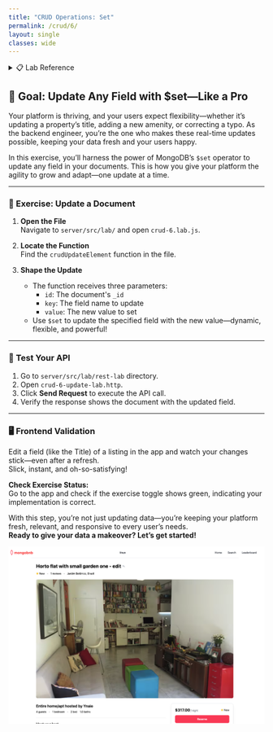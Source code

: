 ```yaml
---
title: "CRUD Operations: Set"
permalink: /crud/6/
layout: single
classes: wide
---
```


<details>
<summary>📋 Lab Reference</summary>
<p><strong>Associated Lab File:</strong> <code>crud-6.lab.js</code></p>
</details>

## 🚀 Goal: Update Any Field with $set—Like a Pro

Your platform is thriving, and your users expect flexibility—whether it’s updating a property’s title, adding a new amenity, or correcting a typo. As the backend engineer, you’re the one who makes these real-time updates possible, keeping your data fresh and your users happy.

In this exercise, you’ll harness the power of MongoDB’s `$set` operator to update any field in your documents. This is how you give your platform the agility to grow and adapt—one update at a time.

---

### 🧩 Exercise: Update a Document

1. **Open the File**  
   Navigate to `server/src/lab/` and open `crud-6.lab.js`.

2. **Locate the Function**  
   Find the `crudUpdateElement` function in the file.

3. **Shape the Update**  
   - The function receives three parameters:
     - `id`: The document's `_id`
     - `key`: The field name to update
     - `value`: The new value to set
   - Use `$set` to update the specified field with the new value—dynamic, flexible, and powerful!

---

### 🚦 Test Your API

1. Go to `server/src/lab/rest-lab` directory.
2. Open `crud-6-update-lab.http`.
3. Click **Send Request** to execute the API call.
4. Verify the response shows the document with the updated field.

---

### 🖥️ Frontend Validation

Edit a field (like the Title) of a listing in the app and watch your changes stick—even after a refresh.  
Slick, instant, and oh-so-satisfying!

**Check Exercise Status:**  
Go to the app and check if the exercise toggle shows green, indicating your implementation is correct.

With this step, you’re not just updating data—you’re keeping your platform fresh, relevant, and responsive to every user’s needs.  
**Ready to give your data a makeover? Let’s get started!**

![crud-6-lab](../../assets/images/crud-6-lab.png)
